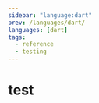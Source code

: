 ```yaml
---
sidebar: "language:dart"
prev: /languages/dart/
languages: [dart]
tags:
  - reference
  - testing
---
```


# test

<!--
TODO: Finish this reference
TODO: Add tutorial and link to it
TODO: Add any recipes and link to them
-->
